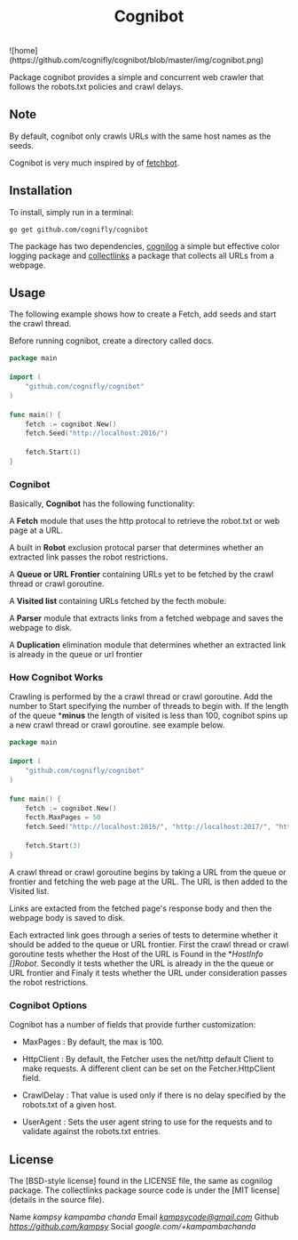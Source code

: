 
<h1 align="center">Cognibot</h1>
<br>
![home](https://github.com/cognifly/cognibot/blob/master/img/cognibot.png)

Package cognibot provides a simple and concurrent web crawler that follows the robots.txt
policies and crawl delays.

## Note
By default, cognibot only crawls URLs with the same host names as the seeds.

Cognibot is very much inspired by of [fetchbot](https://github.com/PuerkitoBio/fetchbot).


## Installation

To install, simply run in a terminal:

    go get github.com/cognifly/cognibot

The package has two dependencies, [cognilog](https://github.com/cognifly/cognilog) a simple but 
effective color logging package and [collectlinks](https://github.com/kampsy/collectlinks) a 
package that collects all URLs from a webpage. 

## Usage

The following example shows how to create a Fetch, add seeds and
start the crawl thread. 

Before running cognibot, create a directory called docs.

```go
package main

import (
	"github.com/cognifly/cognibot"
)

func main() {
	fetch := cognibot.New()
	fetch.Seed("http://localhost:2016/")

	fetch.Start(1)
}
```


### Cognibot

Basically, **Cognibot** has the following functionality:

A **Fetch** module that uses the http protocal to retrieve the robot.txt or 
web page at a URL.

A built in **Robot** exclusion protocal parser that determines whether an extracted 
link passes the robot restrictions.

A **Queue or URL Frontier** containing URLs yet to be fetched by the crawl thread or crawl goroutine.

A **Visited list** containing URLs fetched by the fecth mobule.

A **Parser** module that extracts links from a fetched webpage and saves the webpage to 
disk.

A **Duplication** elimination module that determines whether an extracted link is already 
in the queue or url frontier 


### How Cognibot Works

Crawling is performed by the a crawl thread or crawl goroutine. Add the number to Start 
specifying the number of threads to begin with. If the length of the queue ***minus** 
the length of visited is less than 100, cognibot spins up a new crawl thread or crawl goroutine. 
see example below.

```go
package main

import (
	"github.com/cognifly/cognibot"
)

func main() {
	fetch := cognibot.New()
	fecth.MaxPages = 50
	fetch.Seed("http://localhost:2016/", "http://localhost:2017/", "http://localhost:2018/")

	fetch.Start(3)
}
```
A crawl thread or crawl goroutine begins by taking a URL from the queue or frontier and 
fetching the web page at the URL. The URL is then added to the Visited list.

Links are extacted from the fetched page's response body and then the webpage body 
is saved to disk.

Each extracted link goes through a series of tests to determine whether it should 
be added to the queue or URL frontier. First the crawl thread or crawl goroutine tests 
whether the Host of the URL is Found in the **HostInfo []*Robot**. Secondly it tests 
whether the URL is already in the the queue or URL frontier and Finaly it tests whether the URL 
under consideration passes the robot restrictions.


### Cognibot Options

Cognibot has a number of fields that provide further customization:
* MaxPages : By default, the max is 100.

* HttpClient : By default, the Fetcher uses the net/http default Client to make requests. A
different client can be set on the Fetcher.HttpClient field.

* CrawlDelay : That value is used only if there is no delay specified
by the robots.txt of a given host.

* UserAgent : Sets the user agent string to use for the requests and to validate
against the robots.txt entries.


## License

The [BSD-style license] found in the LICENSE file, the same as cognilog package. 
The collectlinks package source code is under the [MIT license] (details in
the source file).

Name *kampsy kampamba chanda*
Email *kampsycode@gmail.com*
Github *https://github.com/kampsy*
Social *google.com/+kampambachanda*
